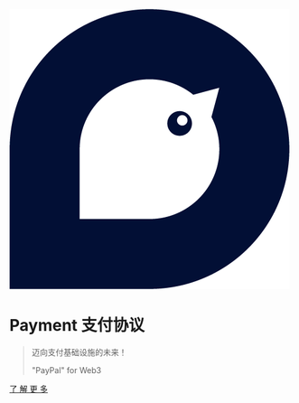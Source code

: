 ![logo](logo.png)

# **Payment 支付协议**

> 迈向支付基础设施的未来！
> 
> "PayPal" for Web3

[ 了 解 更 多 ](zh-CN/getStart)



